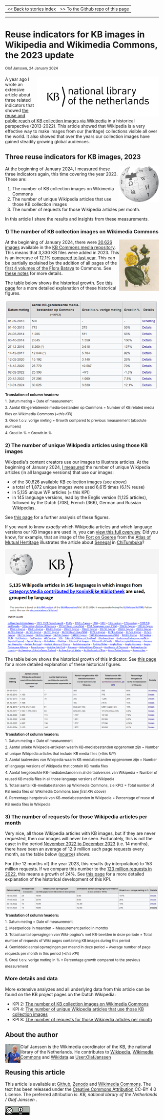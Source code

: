 <table width="100%" border="0"><tr><td align="left">
<a href="https://kbnlwikimedia.github.io/stories/"><< Back to stories index</a>
</td><td align="right">
<a href="https://github.com/KBNLwikimedia/KB-Wiki-Stats-Graphs/tree/master/stories" target="_blank">>> To the Github repo of this page</a>
</td></tr></table>
<hr/>

# Reuse indicators for KB images in Wikipedia and Wikimedia Commons, the 2023 update
<sup>Olaf Janssen, 24 January 2024</sup>

<img src="https://raw.githubusercontent.com/KBNLwikimedia/KB-Wiki-Stats-Graphs/master/stories/images/KB_Nationale-Bibliotheek_Logo_RGB-Zwart-EN.png" align="right" width="400"/>

A year ago I wrote an extensive article about three related indicators that showed [the reuse and public reach of KB collection images via Wikipedia](https://github.com/KBNLwikimedia/KB-Wiki-Stats-Graphs/blob/master/stories/Three%20reuse%20indicators%20for%20KB%20images%20in%20Wikipedia%20and%20Wikimedia%20Commons,%20in%20a%20historical%20perspective%20(2013-2022).md) in a historical perspective (2013-2022). This article showed that Wikipedia is a very effective way to make images from our (heritage) collections visible all over the world. It also showed that over the years our collection images have gained steadily growing global audiences.

## Three reuse indicators for KB images, 2023

<img src="https://raw.githubusercontent.com/KBNLwikimedia/KB-Wiki-Stats-Graphs/master/stories/images/icon_wp.png" align="right" width="130"/>

At the beginning of January 2024, I measured these three indicators again, this time covering the year 2023. These are:

1. The number of KB collection images on Wikimedia Commons
2. The number of unique Wikipedia articles that use those KB collection images
3. The number of requests for those Wikipedia articles per month.

In this article I share the results and insights from these measurements.

### 1) The number of KB collection images on Wikimedia Commons

<img src="https://raw.githubusercontent.com/KBNLwikimedia/KB-Wiki-Stats-Graphs/master/stories/images/image_56932145521705575562417.png" align="right" width="130"/>

At the beginning of January 2024, there were [30,626 images](https://nl.wikipedia.org/wiki/Wikipedia:GLAM/Koninklijke_Bibliotheek_en_Nationaal_Archief/Resultaten/KPIs/KPI2/KPI2_KB_10-01-2024) available in the [KB Commons media repository](https://commons.wikimedia.org/wiki/Category:Media_contributed_by_Koninklijke_Bibliotheek). This means that 3,330 KB files were added in 2023. This is an increase of 12.1% [compared to last year](https://nl.wikipedia.org/wiki/Wikipedia:GLAM/Koninklijke_Bibliotheek_en_Nationaal_Archief/Resultaten/KPIs/KPI2/KPI2_KB_20-12-2022). This can be partially explained by the addition of all pages of the [first 4 volumes of the Flora Batava](https://commons.wikimedia.org/wiki/Flora_Batava_-_KB_copy) to Commons. See [these notes](https://nl.wikipedia.org/wiki/Wikipedia:GLAM/Koninklijke_Bibliotheek_en_Nationaal_Archief/Resultaten/KPIs/KPI2/KPI2_KB_10-01-2024#Analyse) for more details.

The table below shows the historical growth. See [this page](https://nl.wikipedia.org/wiki/Wikipedia:GLAM/Koninklijke_Bibliotheek_en_Nationaal_Archief/Resultaten/KPIs/KPI2#Historische_ontwikkeling_van_KPI_2) for a more detailed explanation of these historical figures.

<kbd><img src="https://raw.githubusercontent.com/KBNLwikimedia/KB-Wiki-Stats-Graphs/master/stories/images/image_65514679441705576720267.png" align="left"/></kbd><br clear="all"/><sub>**Translation of column headers:**<br/>
    1. Datum meting = Date of measurement<br/>
    2. Aantal KB-gerelateerde media-bestanden op Commons = Number of KB related media files on Wikimedia Commons (*=this KPI*)<br/>
    3. Groei t.o.v. vorige meting = Growth compared to previous measurement (absolute numbers)<br/>
    4. Groei in % = Growth in %</sub>

### 2) The number of unique Wikipedia articles using those KB images

Wikipedia's content creators use our images to illustrate articles. At the beginning of January 2024, [I measured](https://nl.wikipedia.org/wiki/Wikipedia:GLAM/Koninklijke_Bibliotheek_en_Nationaal_Archief/Resultaten/KPIs/KPI4/KPI4_KB_10-01-2024) the number of unique Wikipedia articles (in all language versions) that use our images:

* of the 30,626 available KB collection images (see above)
* a total of 1,872 unique images were used 6,615 times (6.1% reuse)
* in 5,135 unique WP articles (= this KPI)
* in 145 language versions, lead by the Englis version (1,125 articles), followed by the Dutch (708), French (366), German and Russian Wikipedias.

See [this page](https://nl.wikipedia.org/wiki/Wikipedia:GLAM/Koninklijke_Bibliotheek_en_Nationaal_Archief/Resultaten/KPIs/KPI4/KPI4_KB_10-01-2024) for a further analysis of these figures.

If you want to know *exactly* which Wikipedia articles and which language versions our KB images are used in, you can [view this full overview](https://kbnlwikimedia.github.io/GLAMorousToHTML/GLAMorous_MediacontributedbyKoninklijkeBibliotheek_Wikipedia_Mainnamespace_10012024.html). Did you know, for example, that an image of the [Fort on Goeree](https://commons.wikimedia.org/wiki/File:AMH-8133-KB_Floor_plan_of_the_fort_on_Goeree.jpg) from the [Atlas of Mutual Hertitage](https://www.atlasofmutualheritage.nl/nl/page/1485/plattegrond-van-het-fort-op-goeree) illustrates the article about [Senegal](https://tum.wikipedia.org/wiki/Senegal) in [ChiTumbuka](https://en.wikipedia.org/wiki/Tumbuka_language)?

<kbd><img src="https://raw.githubusercontent.com/KBNLwikimedia/KB-Wiki-Stats-Graphs/master/stories/images/image_34572057961705578394761.png" align="left"></kbd><br clear="all"/>

The table below shows the historical growth of this indicator. See [this page](https://nl.wikipedia.org/wiki/Wikipedia:GLAM/Koninklijke_Bibliotheek_en_Nationaal_Archief/Resultaten/KPIs/KPI4#Historische_ontwikkeling_van_KPI_4) for a more detailed explanation of these historical figures.

<kbd><img src="https://raw.githubusercontent.com/KBNLwikimedia/KB-Wiki-Stats-Graphs/master/stories/images/image_763717871705580165642.png" align="left"/></kbd><br clear="all"/><sub>**Translation of column headers:**<br/>
    1. Datum meting = Date of measurement<br/>
    2. Aantal unieke Wikipedia-artikelen waarin KB-mediabestanden opgenomen zijn = Number of unique Wikipedia articles that include KB media files (*=this KPI*) <br/>
    3. Aantal taalversies van Wikipedia waarin KB-mediabestanden opgenomen zijn = Number of language versions of Wikipedia that contain KB media files<br/>
    4. Aantal hergebruikte KB-mediabestanden in al die taalversies van Wikipedia = Number of reused KB media files in all those language versions of Wikipedia<br/>
    5. Totaal aantal KB-mediabestanden op Wikimedia Commons, zie KPI2 = Total number of KB media files on Wikimedia Commons (*see first KPI above*)<br/>
    6. Percentage hergebruik van KB-mediabestanden in Wikipedia = Percentage of reuse of KB media files in Wikipedia</sub>


### 3) The number of requests for those Wikipedia articles per month

Very nice, all those Wikipedia articles with KB images, but if they are never requested, then our images will never be seen. Fortunately, this is not the case: in the period [November 2022 to December 2023](https://nl.wikipedia.org/wiki/Wikipedia:GLAM/Koninklijke_Bibliotheek_en_Nationaal_Archief/Resultaten/KPIs/KPI8/KPI8_KB_10-01-2024) (i.e. 14 months), there have been an average of 12.9 million such page requests every month, as the table below ([source](https://nl.wikipedia.org/wiki/Wikipedia:GLAM/Koninklijke_Bibliotheek_en_Nationaal_Archief/Resultaten/KPIs/KPI8/KPI8_KB_10-01-2024)) shows.

For (the 12 months of) the year 2023, this results (by interpolation) to 153 million requests. If we compare this number to the [123 million requests in 2022](https://nl.wikipedia.org/wiki/Wikipedia:GLAM/Koninklijke_Bibliotheek_en_Nationaal_Archief/Resultaten/KPIs/KPI8/KPI8_KB_20-12-2022), this means a growth of 24%. See [this page](https://nl.wikipedia.org/wiki/Wikipedia:GLAM/Koninklijke_Bibliotheek_en_Nationaal_Archief/Resultaten/KPIs/KPI8#Historische_ontwikkeling_van_KPI_8) for a more detailed explanation of the historical development of this KPI.

<kbd><img src="https://raw.githubusercontent.com/KBNLwikimedia/KB-Wiki-Stats-Graphs/master/stories/images/image_48780918441705583122494.png" align="left"/></kbd><br clear="all"/><sub>**Translation of column headers:**<br/>
    1. Datum meting = Date of measurement<br/>
    2. Meetperiode in maanden = Measurement period in months<br/>
    3. Totaal aantal opvragingen van Wiki-pagina's met KB-beelden in deze periode = Total number of requests of Wiki pages containing KB images during this period<br/>
    4. Gemiddeld aantal opvragingen per maand in deze period = Average number of page requests per month in this period (*=this KPI*)<br/>
    5. Groei t.o.v. vorige meting in % = Percentage growth compared to the previous measurement<br/> </sub>

### More details and data

More extensive analyzes and all underlying data from this article can be found on the KB project pages on the Dutch Wikipedia:

* KPI 2: [The number of KB collection images on Wikimedia Commons](https://nl.wikipedia.org/wiki/Wikipedia:GLAM/Koninklijke_Bibliotheek_en_Nationaal_Archief/Resultaten/KPIs/KPI2)
* KPI 4: [The number of unique Wikipedia articles that use those KB collection images](https://nl.wikipedia.org/wiki/Wikipedia:GLAM/Koninklijke_Bibliotheek_en_Nationaal_Archief/Resultaten/KPIs/KPI4)
* KPI 8: [The number of requests for those Wikipedia articles per month](https://nl.wikipedia.org/wiki/Wikipedia:GLAM/Koninklijke_Bibliotheek_en_Nationaal_Archief/Resultaten/KPIs/KPI8)

## About the author
<img align="left" src="https://raw.githubusercontent.com/KBNLwikimedia/KB-Wiki-Stats-Graphs/master/stories/images/389px-Olaf_Janssen_at_GLAM_WIKI_Tel_Aviv_Conference_2018.JPG" width="50"/>

Olaf Janssen is the Wikimedia coordinator of the KB, the national library of the Netherlands. He contributes to
[Wikipedia](https://nl.wikipedia.org/wiki/Wikipedia:GLAM/Koninklijke_Bibliotheek_en_Nationaal_Archief), [Wikimedia Commons](https://commons.wikimedia.org/wiki/Commons:Koninklijke_Bibliotheek) and [Wikidata](https://www.wikidata.org/wiki/Wikidata:GLAM/Koninklijke_Bibliotheek_Nederland) as [User:OlafJanssen](https://nl.wikipedia.org/wiki/Gebruiker:OlafJanssen)<br>

## Reusing this article
This article is available at [Github](https://github.com/KBNLwikimedia/KB-Wiki-Stats-Graphs/blob/master/stories/Reuse%20indicators%20for%20KB%20images%20in%20Wikipedia%20and%20Wikimedia%20Commons%2C%20the%202023%20update.md), [Zenodo](https://zenodo.org/record/10561249) and [Wikimedia Commons](https://commons.wikimedia.org/wiki/File:Reuse_indicators_for_KB_images_in_Wikipedia_and_Wikimedia_Commons,_the_2023_update.pdf). The text has been released under the [Creative Commons Attribution](https://creativecommons.org/licenses/by/4.0/) CC-BY 4.0 License. The preferred attribution is: *KB, national library of the Netherlands / Olaf Janssen* . 

<kbd><img src="https://raw.githubusercontent.com/KBNLwikimedia/KB-Wiki-Stats-Graphs/master/stories/images/cc-by.png" width="80"/></kbd>
